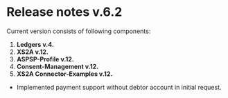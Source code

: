 # Release notes v.6.2

Current version consists of following components:

1. **Ledgers v.4.**
2. **XS2A v.12.**
3. **ASPSP-Profile v.12.**
4. **Consent-Management v.12.**
5. **XS2A Connector-Examples v.12.**

-   Implemented payment support without debtor account in initial request.

